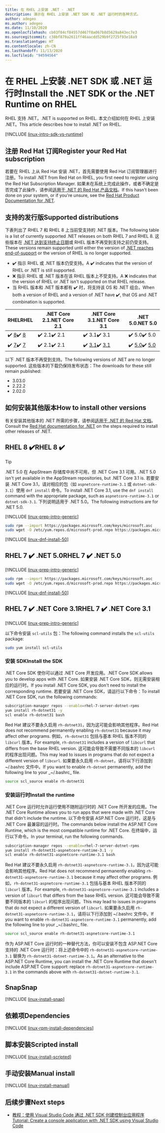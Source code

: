 ```yaml
---
title: 在 RHEL 上安装 .NET - .NET
description: 演示在 RHEL 上安装 .NET SDK 和 .NET 运行时的各种方式。
author: adegeo
ms.author: adegeo
ms.date: 11/10/2020
ms.openlocfilehash: cb03f84cf84557d467f0a067b8d5629a843ec7e3
ms.sourcegitcommit: c38bf879a2611ff46aacdd529b9f2725f93e18a9
ms.translationtype: HT
ms.contentlocale: zh-CN
ms.lasthandoff: 11/13/2020
ms.locfileid: "94594564"
---
```

# <a name="install-the-net-sdk-or-the-net-runtime-on-rhel"></a><span data-ttu-id="dce37-103">在 RHEL 上安装 .NET SDK 或 .NET 运行时</span><span class="sxs-lookup"><span data-stu-id="dce37-103">Install the .NET SDK or the .NET Runtime on RHEL</span></span>

<span data-ttu-id="dce37-104">RHEL 支持 .NET。</span><span class="sxs-lookup"><span data-stu-id="dce37-104">.NET is supported on RHEL.</span></span> <span data-ttu-id="dce37-105">本文介绍如何在 RHEL 上安装 .NET。</span><span class="sxs-lookup"><span data-stu-id="dce37-105">This article describes how to install .NET on RHEL.</span></span>

[!INCLUDE [linux-intro-sdk-vs-runtime](includes/linux-intro-sdk-vs-runtime.md)]

## <a name="register-your-red-hat-subscription"></a><span data-ttu-id="dce37-106">注册 Red Hat 订阅</span><span class="sxs-lookup"><span data-stu-id="dce37-106">Register your Red Hat subscription</span></span>

<span data-ttu-id="dce37-107">若要在 RHEL 上从 Red Hat 安装 .NET，首先需要使用 Red Hat 订阅管理器进行注册。</span><span class="sxs-lookup"><span data-stu-id="dce37-107">To install .NET from Red Hat on RHEL, you first need to register using the Red Hat Subscription Manager.</span></span> <span data-ttu-id="dce37-108">如果未在系统上完成此操作，或者不确定是否完成了此操作，请参阅[适用于 .NET 的 Red Hat 产品文档](https://access.redhat.com/documentation/net/5.0/)。</span><span class="sxs-lookup"><span data-stu-id="dce37-108">If this hasn't been done on your system, or if you're unsure, see the [Red Hat Product Documentation for .NET](https://access.redhat.com/documentation/net/5.0/).</span></span>

## <a name="supported-distributions"></a><span data-ttu-id="dce37-109">支持的发行版</span><span class="sxs-lookup"><span data-stu-id="dce37-109">Supported distributions</span></span>

<span data-ttu-id="dce37-110">下表列出了 RHEL 7 和 RHEL 8 上当前受支持的 .NET 版本。</span><span class="sxs-lookup"><span data-stu-id="dce37-110">The following table is a list of currently supported .NET releases on both RHEL 7 and RHEL 8.</span></span> <span data-ttu-id="dce37-111">这些版本在 [.NET 达到支持终止日期](https://dotnet.microsoft.com/platform/support/policy/dotnet-core)或 RHEL 版本不再受到支持之前仍受支持。</span><span class="sxs-lookup"><span data-stu-id="dce37-111">These versions remain supported until either the version of [.NET reaches end-of-support](https://dotnet.microsoft.com/platform/support/policy/dotnet-core) or the version of RHEL is no longer supported.</span></span>

- <span data-ttu-id="dce37-112">✔️ 指示 RHEL 或 .NET 版本仍受支持。</span><span class="sxs-lookup"><span data-stu-id="dce37-112">A ✔️ indicates that the version of RHEL or .NET is still supported.</span></span>
- <span data-ttu-id="dce37-113">❌ 指示 RHEL 或 .NET 版本在该 RHEL 版本上不受支持。</span><span class="sxs-lookup"><span data-stu-id="dce37-113">A ❌ indicates that the version of RHEL or .NET isn't supported on that RHEL release.</span></span>
- <span data-ttu-id="dce37-114">当 RHEL 版本和 .NET 版本都有 ✔️ 时，将支持该 OS 和 .NET 组合。</span><span class="sxs-lookup"><span data-stu-id="dce37-114">When both a version of RHEL and a version of .NET have ✔️, that OS and .NET combination is supported.</span></span>

| <span data-ttu-id="dce37-115">RHEL</span><span class="sxs-lookup"><span data-stu-id="dce37-115">RHEL</span></span>                     | <span data-ttu-id="dce37-116">.NET Core 2.1</span><span class="sxs-lookup"><span data-stu-id="dce37-116">.NET Core 2.1</span></span> | <span data-ttu-id="dce37-117">.NET Core 3.1</span><span class="sxs-lookup"><span data-stu-id="dce37-117">.NET Core 3.1</span></span> | <span data-ttu-id="dce37-118">.NET 5.0</span><span class="sxs-lookup"><span data-stu-id="dce37-118">.NET 5.0</span></span> |
|--------------------------|---------------|---------------|----------------|
| <span data-ttu-id="dce37-119">✔️ [8](#rhel-8-)</span><span class="sxs-lookup"><span data-stu-id="dce37-119">✔️ [8](#rhel-8-)</span></span>        | <span data-ttu-id="dce37-120">✔️ 2.1</span><span class="sxs-lookup"><span data-stu-id="dce37-120">✔️ 2.1</span></span>        | <span data-ttu-id="dce37-121">✔️ 3.1</span><span class="sxs-lookup"><span data-stu-id="dce37-121">✔️ 3.1</span></span>        | <span data-ttu-id="dce37-122">✔️ 5.0</span><span class="sxs-lookup"><span data-stu-id="dce37-122">✔️ 5.0</span></span> |
| <span data-ttu-id="dce37-123">✔️ [7](#rhel-7--net-50)</span><span class="sxs-lookup"><span data-stu-id="dce37-123">✔️ [7](#rhel-7--net-50)</span></span> | <span data-ttu-id="dce37-124">✔️ 2.1</span><span class="sxs-lookup"><span data-stu-id="dce37-124">✔️ 2.1</span></span>        | <span data-ttu-id="dce37-125">✔️ [3.1](#rhel-7--net-core-31)</span><span class="sxs-lookup"><span data-stu-id="dce37-125">✔️ [3.1](#rhel-7--net-core-31)</span></span>        | <span data-ttu-id="dce37-126">✔️ [5.0](#rhel-7--net-50)</span><span class="sxs-lookup"><span data-stu-id="dce37-126">✔️ [5.0](#rhel-7--net-50)</span></span> |

<span data-ttu-id="dce37-127">以下 .NET 版本不再受到支持。</span><span class="sxs-lookup"><span data-stu-id="dce37-127">The following versions of .NET are no longer supported.</span></span> <span data-ttu-id="dce37-128">这些版本的下载仍保持发布状态：</span><span class="sxs-lookup"><span data-stu-id="dce37-128">The downloads for these still remain published:</span></span>

- <span data-ttu-id="dce37-129">3.0</span><span class="sxs-lookup"><span data-stu-id="dce37-129">3.0</span></span>
- <span data-ttu-id="dce37-130">2.2</span><span class="sxs-lookup"><span data-stu-id="dce37-130">2.2</span></span>
- <span data-ttu-id="dce37-131">2.0</span><span class="sxs-lookup"><span data-stu-id="dce37-131">2.0</span></span>

## <a name="how-to-install-other-versions"></a><span data-ttu-id="dce37-132">如何安装其他版本</span><span class="sxs-lookup"><span data-stu-id="dce37-132">How to install other versions</span></span>

<span data-ttu-id="dce37-133">有关安装其他版本的 .NET 所需的步骤，请参阅[适用于 .NET 的 Red Hat 文档](https://access.redhat.com/documentation/net/5.0/)。</span><span class="sxs-lookup"><span data-stu-id="dce37-133">Consult the [Red Hat documentation for .NET](https://access.redhat.com/documentation/net/5.0/) on the steps required to install other releases of .NET.</span></span>

## <a name="rhel-8-"></a><span data-ttu-id="dce37-134">RHEL 8 ✔️</span><span class="sxs-lookup"><span data-stu-id="dce37-134">RHEL 8 ✔️</span></span>

> [!TIP]
> <span data-ttu-id="dce37-135">.NET 5.0 在 AppStream 存储库中尚不可用，但 .NET Core 3.1 可用。</span><span class="sxs-lookup"><span data-stu-id="dce37-135">.NET 5.0 isn't yet available in the AppStream repositories, but .NET Core 3.1 is.</span></span> <span data-ttu-id="dce37-136">若要安装 .NET Core 3.1，请对相应的包（如 `aspnetcore-runtime-3.1` 或 `dotnet-sdk-3.1`）使用 `dnf install` 命令。</span><span class="sxs-lookup"><span data-stu-id="dce37-136">To install .NET Core 3.1, use the `dnf install` command with the appropriate package, such as `aspnetcore-runtime-3.1` or `dotnet-sdk-3.1`.</span></span> <span data-ttu-id="dce37-137">下列说明适用于 .NET 5.0。</span><span class="sxs-lookup"><span data-stu-id="dce37-137">The following instructions are for .NET 5.0.</span></span>

[!INCLUDE [linux-prep-intro-generic](includes/linux-prep-intro-generic.md)]

```bash
sudo rpm --import https://packages.microsoft.com/keys/microsoft.asc
sudo wget -O /etc/yum.repos.d/microsoft-prod.repo https://packages.microsoft.com/config/rhel/8/prod.repo
```

[!INCLUDE [linux-dnf-install-50](includes/linux-install-50-dnf.md)]

## <a name="rhel-7--net-50"></a><span data-ttu-id="dce37-138">RHEL 7 ✔️ .NET 5.0</span><span class="sxs-lookup"><span data-stu-id="dce37-138">RHEL 7 ✔️ .NET 5.0</span></span>

[!INCLUDE [linux-prep-intro-generic](includes/linux-prep-intro-generic.md)]

```bash
sudo rpm --import https://packages.microsoft.com/keys/microsoft.asc
sudo wget -O /etc/yum.repos.d/microsoft-prod.repo https://packages.microsoft.com/config/rhel/7/prod.repo
```

[!INCLUDE [linux-dnf-install-50](includes/linux-install-50-yum.md)]

## <a name="rhel-7--net-core-31"></a><span data-ttu-id="dce37-139">RHEL 7 ✔️ .NET Core 3.1</span><span class="sxs-lookup"><span data-stu-id="dce37-139">RHEL 7 ✔️ .NET Core 3.1</span></span>

[!INCLUDE [linux-prep-intro-generic](includes/linux-prep-intro-generic.md)]

<span data-ttu-id="dce37-140">以下命令安装 `scl-utils` 包：</span><span class="sxs-lookup"><span data-stu-id="dce37-140">The following command installs the `scl-utils` package:</span></span>

```bash
sudo yum install scl-utils
```

### <a name="install-the-sdk"></a><span data-ttu-id="dce37-141">安装 SDK</span><span class="sxs-lookup"><span data-stu-id="dce37-141">Install the SDK</span></span>

<span data-ttu-id="dce37-142">.NET Core SDK 使你可以通过 .NET Core 开发应用。</span><span class="sxs-lookup"><span data-stu-id="dce37-142">.NET Core SDK allows you to develop apps with .NET Core.</span></span> <span data-ttu-id="dce37-143">如果安装 .NET Core SDK，则无需安装相应的运行时。</span><span class="sxs-lookup"><span data-stu-id="dce37-143">If you install .NET Core SDK, you don't need to install the corresponding runtime.</span></span> <span data-ttu-id="dce37-144">若要安装 .NET Core SDK，请运行以下命令：</span><span class="sxs-lookup"><span data-stu-id="dce37-144">To install .NET Core SDK, run the following commands:</span></span>

```bash
subscription-manager repos --enable=rhel-7-server-dotnet-rpms
yum install rh-dotnet31 -y
scl enable rh-dotnet31 bash
```

<span data-ttu-id="dce37-145">Red Hat 建议不要永久启用 `rh-dotnet31`，因为这可能会影响其他程序。</span><span class="sxs-lookup"><span data-stu-id="dce37-145">Red Hat does not recommend permanently enabling `rh-dotnet31` because it may affect other programs.</span></span> <span data-ttu-id="dce37-146">例如，`rh-dotnet31` 包括与基本 RHEL 版本不同的 `libcurl` 版本。</span><span class="sxs-lookup"><span data-stu-id="dce37-146">For example, `rh-dotnet31` includes a version of `libcurl` that differs from the base RHEL version.</span></span> <span data-ttu-id="dce37-147">这可能会导致不需要不同版本的 `libcurl` 的程序出现问题。</span><span class="sxs-lookup"><span data-stu-id="dce37-147">This may lead to issues in programs that do not expect a different version of `libcurl`.</span></span> <span data-ttu-id="dce37-148">如果要永久启用 `rh-dotnet`，请将以下行添加到 ~/.bashrc 文件中。</span><span class="sxs-lookup"><span data-stu-id="dce37-148">If you want to enable `rh-dotnet` permanently, add the following line to your _~/.bashrc_ file.</span></span>

```bash
source scl_source enable rh-dotnet31
```

### <a name="install-the-runtime"></a><span data-ttu-id="dce37-149">安装运行时</span><span class="sxs-lookup"><span data-stu-id="dce37-149">Install the runtime</span></span>

<span data-ttu-id="dce37-150">.NET Core 运行时允许运行使用不随附运行时的 .NET Core 所开发的应用。</span><span class="sxs-lookup"><span data-stu-id="dce37-150">The .NET Core Runtime allows you to run apps that were made with .NET Core that didn't include the runtime.</span></span> <span data-ttu-id="dce37-151">以下命令安装 ASP.NET Core 运行时，这是与 .NET Core 最兼容的运行时。</span><span class="sxs-lookup"><span data-stu-id="dce37-151">The commands below install the ASP.NET Core Runtime, which is the most compatible runtime for .NET Core.</span></span> <span data-ttu-id="dce37-152">在终端中，运行以下命令。</span><span class="sxs-lookup"><span data-stu-id="dce37-152">In your terminal, run the following commands.</span></span>

```bash
subscription-manager repos --enable=rhel-7-server-dotnet-rpms
yum install rh-dotnet31-aspnetcore-runtime-3.1 -y
scl enable rh-dotnet31-aspnetcore-runtime-3.1 bash
```

<span data-ttu-id="dce37-153">Red Hat 建议不要永久启用 `rh-dotnet31-aspnetcore-runtime-3.1`，因为这可能会影响其他程序。</span><span class="sxs-lookup"><span data-stu-id="dce37-153">Red Hat does not recommend permanently enabling `rh-dotnet31-aspnetcore-runtime-3.1` because it may affect other programs.</span></span> <span data-ttu-id="dce37-154">例如，`rh-dotnet31-aspnetcore-runtime-3.1` 包括与基本 RHEL 版本不同的 `libcurl` 版本。</span><span class="sxs-lookup"><span data-stu-id="dce37-154">For example, `rh-dotnet31-aspnetcore-runtime-3.1` includes a version of `libcurl` that differs from the base RHEL version.</span></span> <span data-ttu-id="dce37-155">这可能会导致不需要不同版本的 `libcurl` 的程序出现问题。</span><span class="sxs-lookup"><span data-stu-id="dce37-155">This may lead to issues in programs that do not expect a different version of `libcurl`.</span></span> <span data-ttu-id="dce37-156">如果要永久启用 `rh-dotnet31-aspnetcore-runtime-3.1`，请将以下行添加到 ~/.bashrc 文件中。</span><span class="sxs-lookup"><span data-stu-id="dce37-156">If you want to enable `rh-dotnet31-aspnetcore-runtime-3.1` permanently, add the following line to your _~/.bashrc_ file.</span></span>

```bash
source scl_source enable rh-dotnet31-aspnetcore-runtime-3.1
```

<span data-ttu-id="dce37-157">作为 ASP.NET Core 运行时的一种替代方法，你可以安装不包含 ASP.NET Core 支持的 .NET Core 运行时：将上述命令中的 `rh-dotnet31-aspnetcore-runtime-3.1` 替换为 `rh-dotnet31-dotnet-runtime-3.1`。</span><span class="sxs-lookup"><span data-stu-id="dce37-157">As an alternative to the ASP.NET Core Runtime, you can install the .NET Core Runtime that doesn't include ASP.NET Core support: replace `rh-dotnet31-aspnetcore-runtime-3.1` in the commands above with `rh-dotnet31-dotnet-runtime-3.1`.</span></span>

## <a name="snap"></a><span data-ttu-id="dce37-158">Snap</span><span class="sxs-lookup"><span data-stu-id="dce37-158">Snap</span></span>

[!INCLUDE [linux-install-snap](includes/linux-install-snap.md)]

## <a name="dependencies"></a><span data-ttu-id="dce37-159">依赖项</span><span class="sxs-lookup"><span data-stu-id="dce37-159">Dependencies</span></span>

[!INCLUDE [linux-rpm-install-dependencies](includes/linux-rpm-install-dependencies.md)]

## <a name="scripted-install"></a><span data-ttu-id="dce37-160">脚本安装</span><span class="sxs-lookup"><span data-stu-id="dce37-160">Scripted install</span></span>

[!INCLUDE [linux-install-scripted](includes/linux-install-scripted.md)]

## <a name="manual-install"></a><span data-ttu-id="dce37-161">手动安装</span><span class="sxs-lookup"><span data-stu-id="dce37-161">Manual install</span></span>

[!INCLUDE [linux-install-manual](includes/linux-install-manual.md)]

## <a name="next-steps"></a><span data-ttu-id="dce37-162">后续步骤</span><span class="sxs-lookup"><span data-stu-id="dce37-162">Next steps</span></span>

- [<span data-ttu-id="dce37-163">教程：使用 Visual Studio Code 通过 .NET SDK 创建控制台应用程序</span><span class="sxs-lookup"><span data-stu-id="dce37-163">Tutorial: Create a console application with .NET SDK using Visual Studio Code</span></span>](../tutorials/with-visual-studio-code.md)
